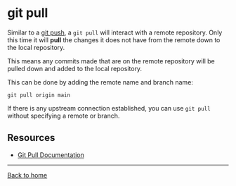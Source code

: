 # git pull

Similar to a [git push](./Push.md), a `git pull` will interact with a remote repository. 
Only this time it will **pull** the changes it does not have from the remote down to the local repository. 

This means any commits made that are on the remote repository will be pulled down and added to the local repository. 

This can be done by adding the remote name and branch name: 
```
git pull origin main
```

If there is any upstream connection established, you can use `git pull` without specifying a remote or branch. 

## Resources

- [Git Pull Documentation](https://git-scm.com/docs/git-pull)

---

[Back to home](../README.md)